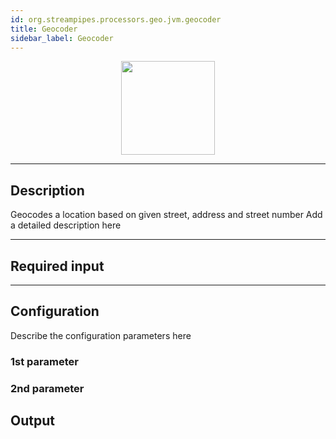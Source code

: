 ```yaml
---
id: org.streampipes.processors.geo.jvm.geocoder
title: Geocoder
sidebar_label: Geocoder
---
```




<p align="center"> 
    <img src="/img/pipeline-elements/org.streampipes.processors.geo.jvm.geocoder/icon.png" width="150px;" class="pe-image-documentation"/>
</p>

***

## Description

Geocodes a location based on given street, address and street number
Add a detailed description here

***

## Required input


***

## Configuration

Describe the configuration parameters here

### 1st parameter


### 2nd parameter

## Output
